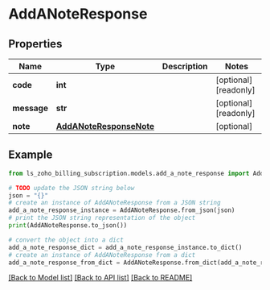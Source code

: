 # AddANoteResponse


## Properties

Name | Type | Description | Notes
------------ | ------------- | ------------- | -------------
**code** | **int** |  | [optional] [readonly] 
**message** | **str** |  | [optional] [readonly] 
**note** | [**AddANoteResponseNote**](AddANoteResponseNote.md) |  | [optional] 

## Example

```python
from ls_zoho_billing_subscription.models.add_a_note_response import AddANoteResponse

# TODO update the JSON string below
json = "{}"
# create an instance of AddANoteResponse from a JSON string
add_a_note_response_instance = AddANoteResponse.from_json(json)
# print the JSON string representation of the object
print(AddANoteResponse.to_json())

# convert the object into a dict
add_a_note_response_dict = add_a_note_response_instance.to_dict()
# create an instance of AddANoteResponse from a dict
add_a_note_response_from_dict = AddANoteResponse.from_dict(add_a_note_response_dict)
```
[[Back to Model list]](../README.md#documentation-for-models) [[Back to API list]](../README.md#documentation-for-api-endpoints) [[Back to README]](../README.md)


